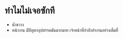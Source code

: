 ---
---

# ทำไมไม่เจอซักที

* น้ำขวาง
* หน้างาน มีปัญหาอุปสรรคมันมากมาย เจ้าหน้าที่กำลังทำงานอย่างเต็มที่